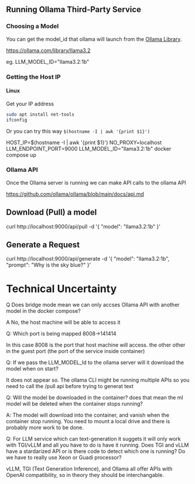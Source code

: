 ## Running Ollama Third-Party Service

### Choosing a Model

You can get the model_id that ollama will launch from the [Ollama Library](https://ollama.com/library).

https://ollama.com/library/llama3.2

eg. LLM_MODEL_ID="llama3.2:1b"

### Getting the Host IP

#### Linux

Get your IP address
```sh
sudo apt install net-tools
ifconfig
```

Or you can try this way `$(hostname -I | awk '{print $1}')`

HOST_IP=$(hostname -I | awk '{print $1}') NO_PROXY=localhost LLM_ENDPOINT_PORT=9000 LLM_MODEL_ID="llama3.2:1b" docker compose up


### Ollama API

Once the Ollama server is running we can make API calls to the ollama API

https://github.com/ollama/ollama/blob/main/docs/api.md


## Download (Pull) a model

curl http://localhost:9000/api/pull -d '{
  "model": "llama3.2:1b"
}'

## Generate a Request

curl http://localhost:9000/api/generate -d '{
  "model": "llama3.2:1b",
  "prompt": "Why is the sky blue?"
}'

# Technical Uncertainty

Q Does bridge mode mean we can only accses Ollama API with another model in the docker compose?

A No, the host machine will be able to access it

Q: Which port is being mapped 8008->141414

In this case 8008 is the port that host machine will access. the other other in the guest port (the port of the service inside container)

Q: If we pass the LLM_MODEL_Id to the ollama server will it download the model when on start?

It does not appear so. The ollama CLI might be running multiple APIs so you need to call the /pull api before trying to generat text

Q: Will the model be downloaded in the container? does that mean the ml model will be deleted when the container stops running?

A: The model will download into the container, and vanish when the container stop running. You need to mount a local drive and there is probably more work to be done.

Q: For LLM service which can text-generation it suggets it will only work with TGI/vLLM and all you have to do is have it running. Does TGI and vLLM have a stardarized API or is there code to detect which one is running? Do we have to really use Xeon or Guadi processor?

vLLM, TGI (Text Generation Inference), and Ollama all offer APIs with OpenAI compatibility, so in theory they should be interchangable.